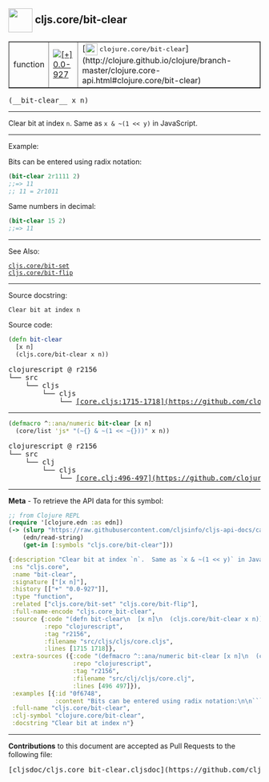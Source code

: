 ## <img width="48px" valign="middle" src="http://i.imgur.com/Hi20huC.png"> cljs.core/bit-clear

 <table border="1">
<tr>

<td>function</td>
<td><a href="https://github.com/cljsinfo/cljs-api-docs/tree/0.0-927"><img valign="middle" alt="[+] 0.0-927" src="https://img.shields.io/badge/+-0.0--927-lightgrey.svg"></a> </td>
<td>
[<img height="24px" valign="middle" src="http://i.imgur.com/1GjPKvB.png"> <samp>clojure.core/bit-clear</samp>](http://clojure.github.io/clojure/branch-master/clojure.core-api.html#clojure.core/bit-clear)
</td>
</tr>
</table>

 <samp>
(__bit-clear__ x n)<br>
</samp>

---

Clear bit at index `n`.  Same as `x & ~(1 << y)` in JavaScript.

---

Example:

Bits can be entered using radix notation:

```clj
(bit-clear 2r1111 2)
;;=> 11
;; 11 = 2r1011
```

Same numbers in decimal:

```clj
(bit-clear 15 2)
;;=> 11
```

---

See Also:

[`cljs.core/bit-set`](cljs.core_bit-set.md)<br>
[`cljs.core/bit-flip`](cljs.core_bit-flip.md)<br>

---

Source docstring:

```
Clear bit at index n
```

Source code:

```clj
(defn bit-clear
  [x n]
  (cljs.core/bit-clear x n))
```

 <pre>
clojurescript @ r2156
└── src
    └── cljs
        └── cljs
            └── <ins>[core.cljs:1715-1718](https://github.com/clojure/clojurescript/blob/r2156/src/cljs/cljs/core.cljs#L1715-L1718)</ins>
</pre>


---

```clj
(defmacro ^::ana/numeric bit-clear [x n]
  (core/list 'js* "(~{} & ~(1 << ~{}))" x n))
```

 <pre>
clojurescript @ r2156
└── src
    └── clj
        └── cljs
            └── <ins>[core.clj:496-497](https://github.com/clojure/clojurescript/blob/r2156/src/clj/cljs/core.clj#L496-L497)</ins>
</pre>

---

__Meta__ - To retrieve the API data for this symbol:

```clj
;; from Clojure REPL
(require '[clojure.edn :as edn])
(-> (slurp "https://raw.githubusercontent.com/cljsinfo/cljs-api-docs/catalog/cljs-api.edn")
    (edn/read-string)
    (get-in [:symbols "cljs.core/bit-clear"]))
```

```clj
{:description "Clear bit at index `n`.  Same as `x & ~(1 << y)` in JavaScript.",
 :ns "cljs.core",
 :name "bit-clear",
 :signature ["[x n]"],
 :history [["+" "0.0-927"]],
 :type "function",
 :related ["cljs.core/bit-set" "cljs.core/bit-flip"],
 :full-name-encode "cljs.core_bit-clear",
 :source {:code "(defn bit-clear\n  [x n]\n  (cljs.core/bit-clear x n))",
          :repo "clojurescript",
          :tag "r2156",
          :filename "src/cljs/cljs/core.cljs",
          :lines [1715 1718]},
 :extra-sources ({:code "(defmacro ^::ana/numeric bit-clear [x n]\n  (core/list 'js* \"(~{} & ~(1 << ~{}))\" x n))",
                  :repo "clojurescript",
                  :tag "r2156",
                  :filename "src/clj/cljs/core.clj",
                  :lines [496 497]}),
 :examples [{:id "0f6748",
             :content "Bits can be entered using radix notation:\n\n```clj\n(bit-clear 2r1111 2)\n;;=> 11\n;; 11 = 2r1011\n```\n\nSame numbers in decimal:\n\n```clj\n(bit-clear 15 2)\n;;=> 11\n```"}],
 :full-name "cljs.core/bit-clear",
 :clj-symbol "clojure.core/bit-clear",
 :docstring "Clear bit at index n"}

```

---

__Contributions__ to this document are accepted as Pull Requests to the following file:

 <pre>
[cljsdoc/cljs.core_bit-clear.cljsdoc](https://github.com/cljsinfo/cljs-api-docs/blob/master/cljsdoc/cljs.core_bit-clear.cljsdoc)
</pre>

